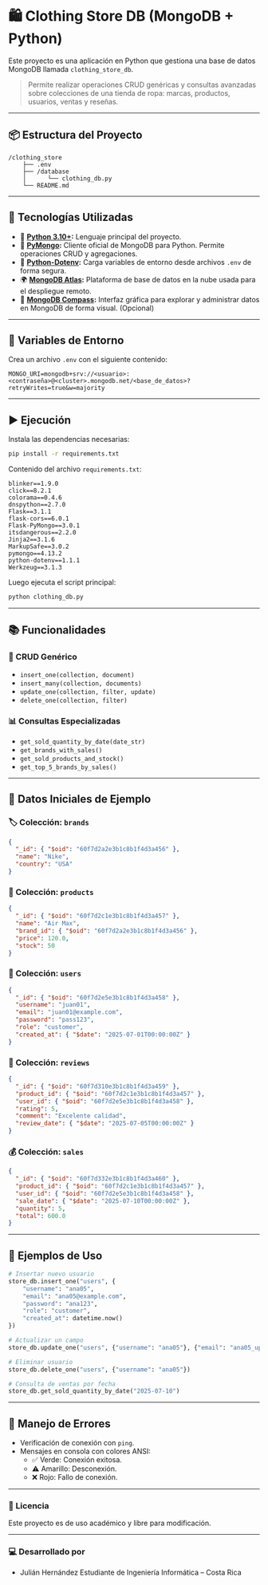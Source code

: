 # 🛍️ Clothing Store DB (MongoDB + Python)

Este proyecto es una aplicación en Python que gestiona una base de datos MongoDB llamada `clothing_store_db`. 
> Permite realizar operaciones CRUD genéricas y consultas avanzadas sobre colecciones de una tienda de ropa: marcas, productos, usuarios, ventas y reseñas.

---

## 📦 Estructura del Proyecto

```
/clothing_store
    ├── .env
    ├── /database
    │      └── clothing_db.py
    └── README.md
```

---

## 🔧 Tecnologías Utilizadas
- 🐍 **[Python 3.10+](https://www.python.org/downloads/):** Lenguaje principal del proyecto.
- 🧬 **[PyMongo](https://pymongo.readthedocs.io/):** Cliente oficial de MongoDB para Python. Permite operaciones CRUD y agregaciones.
- 🌱 **[Python-Dotenv](https://pypi.org/project/python-dotenv/):** Carga variables de entorno desde archivos `.env` de forma segura.
- 🌍 **[MongoDB Atlas](https://www.mongodb.com/atlas/database):** Plataforma de base de datos en la nube usada para el despliegue remoto.
- 🧭 **[MongoDB Compass](https://www.mongodb.com/try/download/compass):** Interfaz gráfica para explorar y administrar datos en MongoDB de forma visual. (Opcional)
---


## 🔑 Variables de Entorno

Crea un archivo `.env` con el siguiente contenido:

```env
MONGO_URI=mongodb+srv://<usuario>:<contraseña>@<cluster>.mongodb.net/<base_de_datos>?retryWrites=true&w=majority
```

---

## ▶️ Ejecución

Instala las dependencias necesarias:

```bash
pip install -r requirements.txt
```

Contenido del archivo `requirements.txt`:

```
blinker==1.9.0
click==8.2.1
colorama==0.4.6
dnspython==2.7.0
Flask==3.1.1
flask-cors==6.0.1
Flask-PyMongo==3.0.1
itsdangerous==2.2.0
Jinja2==3.1.6
MarkupSafe==3.0.2
pymongo==4.13.2
python-dotenv==1.1.1
Werkzeug==3.1.3
```

Luego ejecuta el script principal:

```bash
python clothing_db.py
```


---

## 📚 Funcionalidades

### 🔄 CRUD Genérico

- `insert_one(collection, document)`
- `insert_many(collection, documents)`
- `update_one(collection, filter, update)`
- `delete_one(collection, filter)`

### 📊 Consultas Especializadas

- `get_sold_quantity_by_date(date_str)`
- `get_brands_with_sales()`
- `get_sold_products_and_stock()`
- `get_top_5_brands_by_sales()`

---

## 🧪 Datos Iniciales de Ejemplo

### 🏷️ Colección: `brands`

```json
{
  "_id": { "$oid": "60f7d2a2e3b1c8b1f4d3a456" },
  "name": "Nike",
  "country": "USA"
}
```

### 👟 Colección: `products`

```json
{
  "_id": { "$oid": "60f7d2c1e3b1c8b1f4d3a457" },
  "name": "Air Max",
  "brand_id": { "$oid": "60f7d2a2e3b1c8b1f4d3a456" },
  "price": 120.0,
  "stock": 50
}
```

### 👤 Colección: `users`

```json
{
  "_id": { "$oid": "60f7d2e5e3b1c8b1f4d3a458" },
  "username": "juan01",
  "email": "juan01@example.com",
  "password": "pass123",
  "role": "customer",
  "created_at": { "$date": "2025-07-01T00:00:00Z" }
}
```

### 📝 Colección: `reviews`

```json
{
  "_id": { "$oid": "60f7d310e3b1c8b1f4d3a459" },
  "product_id": { "$oid": "60f7d2c1e3b1c8b1f4d3a457" },
  "user_id": { "$oid": "60f7d2e5e3b1c8b1f4d3a458" },
  "rating": 5,
  "comment": "Excelente calidad",
  "review_date": { "$date": "2025-07-05T00:00:00Z" }
}
```

### 💰 Colección: `sales`

```json
{
  "_id": { "$oid": "60f7d332e3b1c8b1f4d3a460" },
  "product_id": { "$oid": "60f7d2c1e3b1c8b1f4d3a457" },
  "user_id": { "$oid": "60f7d2e5e3b1c8b1f4d3a458" },
  "sale_date": { "$date": "2025-07-10T00:00:00Z" },
  "quantity": 5,
  "total": 600.0
}
```

---

## 📌 Ejemplos de Uso

```python
# Insertar nuevo usuario
store_db.insert_one("users", {
    "username": "ana05",
    "email": "ana05@example.com",
    "password": "ana123",
    "role": "customer",
    "created_at": datetime.now()
})

# Actualizar un campo
store_db.update_one("users", {"username": "ana05"}, {"email": "ana05_updated@example.com"})

# Eliminar usuario
store_db.delete_one("users", {"username": "ana05"})

# Consulta de ventas por fecha
store_db.get_sold_quantity_by_date("2025-07-10")
```

---

## 🚫 Manejo de Errores

- Verificación de conexión con `ping`.
- Mensajes en consola con colores ANSI:
  - ✅ Verde: Conexión exitosa.
  - ⚠️ Amarillo: Desconexión.
  - ❌ Rojo: Fallo de conexión.

---

### 📃 Licencia

Este proyecto es de uso académico y libre para modificación.

---

### 💻 Desarrollado por

- Julián Hernández
Estudiante de Ingeniería Informática – Costa Rica